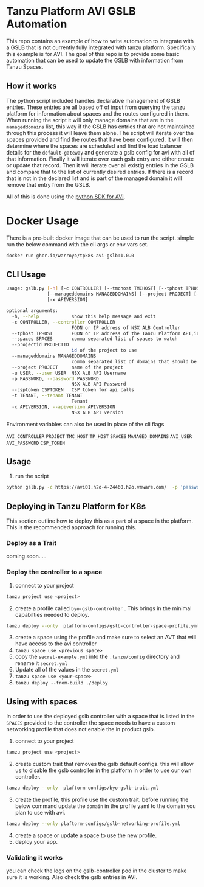 # Tanzu Platform AVI GSLB Automation

This repo contains an example of how to write automation to integrate with a GSLB that is not currently fully integrated with tanzu platform. Specifically this example is for AVI. The goal of this repo is to provide some basic automation that can be used to update the GSLB with information from Tanzu Spaces. 

## How it works

The python script included handles declarative management of GSLB entries. These entries are all based off of input from querying the tanzu platform for information about spaces and the routes configured in them. When running the script it will only manage domains that are in the `manageddomains` list, this way if the GSLB has entries that are not maintained through this process it will leave them alone. The script will iterate over the spaces provided and find the routes that have been configured. It will then determine where the spaces are scheduled and find the load balancer details for the `default-gateway` and generate a gslb config for avi with all of that information. Finally it will iterate over each gslb entry and either create or update that record. Then it will iterate over all existig entries in the GSLB and compare that to the list of currently desired entries. If there is a record that is not in the declared list and is part of the managed domain it will remove that entry from the GSLB.

All of this is done using the [python SDK for AVI](https://github.com/avinetworks/sdk). 


# Docker Usage

There is a pre-built docker image that can be used to run the script. simple run the below command with the cli args or env vars set.

```bash
docker run ghcr.io/warroyo/tpk8s-avi-gslb:1.0.0
```

## CLI Usage

```bash
usage: gslb.py [-h] [-c CONTROLLER] [--tmchost TMCHOST] [--tphost TPHOST] [--spaces SPACES] [--projectid PROJECTID]
               [--manageddomains MANAGEDDOMAINS] [--project PROJECT] [-u USER] [-p PASSWORD] [--csptoken CSPTOKEN] [-t TENANT]
               [-x APIVERSION]

optional arguments:
  -h, --help            show this help message and exit
  -c CONTROLLER, --controller CONTROLLER
                        FQDN or IP address of NSX ALB Controller
  --tphost TPHOST       FQDN or IP address of the Tanzu Platform API,including the scheme
  --spaces SPACES       comma separated list of spaces to watch
  --projectid PROJECTID
                        id of the project to use
  --manageddomains MANAGEDDOMAINS
                        comma separated list of domains that should be managed
  --project PROJECT     name of the project
  -u USER, --user USER  NSX ALB API Username
  -p PASSWORD, --password PASSWORD
                        NSX ALB API Password
  --csptoken CSPTOKEN   CSP token for api calls
  -t TENANT, --tenant TENANT
                        Tenant
  -x APIVERSION, --apiversion APIVERSION
                        NSX ALB API version
```

Environment variables can also be used in place of the cli flags

`AVI_CONTROLLER`
`PROJECT`
`TMC_HOST`
`TP_HOST`
`SPACES`
`MANAGED_DOMAINS`
`AVI_USER`
`AVI_PASSWORD`
`CSP_TOKEN`


## Usage

1. run the script

```bash
python gslb.py -c https://avi01.h2o-4-24460.h2o.vmware.com/  -p 'password' -u admin
```


## Deploying in Tanzu Platform for K8s

This section outline how to deploy this as a part of a space in the platform. This is the recommended approach for running this.

### Deploy as a Trait

coming soon.....


###  Deploy the controller to a space


1. connect to your project
```bash
tanzu project use <project>
```

2. create a profile called `byo-gslb-controller` . This brings in the minimal capabilties needed to deploy. 
   
```bash
tanzu deploy --only  plaftorm-configs/gslb-controller-space-profile.yml
```

3. create a space using the profile and make sure to select an AVT that will have access to the avi controller
4. `tanzu space use <previous space>`
5. copy the `secret-example.yml` into the `.tanzu/config` directory and rename it `secret.yml`
6. Update all of the values in the `secret.yml` 
5. `tanzu space use <your-space>`
6. `tanzu deploy --from-build ./deploy`


## Using with spaces

In order to use the deployed gslb controller with a space that is listed in the `SPACES` provided to the controller the space needs to have a custom networking profile that does not enable the in product gslb. 


1. connect to your project
```bash
tanzu project use <project>
```

2. create custom trait that removes the gslb default configs. this will allow us to disable the gslb controller in the platform in order to use our own controller.

```bash
tanzu deploy --only  plaftorm-configs/byo-gslb-trait.yml
```


3. create the profile, this profile use the custom trait. before running the below command update the `domain` in the profile yaml to the domain you plan to use with avi.
```bash
tanzu deploy --only plaftorm-configs/gslb-networking-profile.yml
```

4. create a space or update a space to use the new profile.
5. deploy your app.

### Validating it works

you can check the logs on the gslb-controller pod in the cluster to make sure it is working. Also check the gslb entries in AVI.
